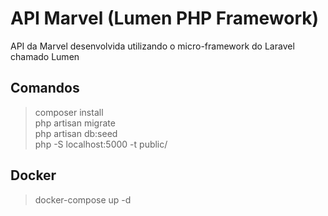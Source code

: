 # API Marvel (Lumen PHP Framework)

API da Marvel desenvolvida utilizando o micro-framework do Laravel chamado Lumen

## Comandos

> composer install <br>
> php artisan migrate <br>
> php artisan db:seed <br>
> php -S localhost:5000 -t public/ <br>

## Docker

> docker-compose up -d